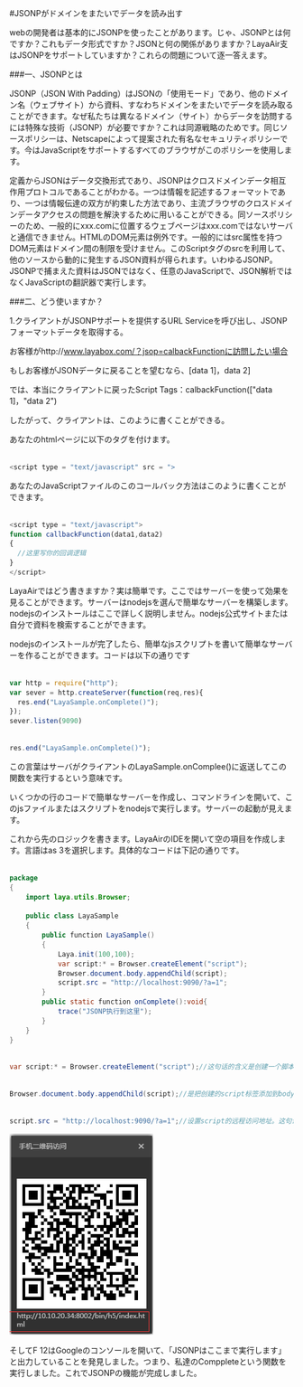 #JSONPがドメインをまたいでデータを読み出す

webの開発者は基本的にJSONPを使ったことがあります。じゃ、JSONPとは何ですか？これもデータ形式ですか？JSONと何の関係がありますか？LayaAir支はJSONPをサポートしていますか？これらの問題について逐一答えます。



###一、JSONPとは

JSONP（JSON With Padding）はJSONの「使用モード」であり、他のドメイン名（ウェブサイト）から資料、すなわちドメインをまたいでデータを読み取ることができます。なぜ私たちは異なるドメイン（サイト）からデータを訪問するには特殊な技術（JSONP）が必要ですか？これは同源戦略のためです。同じソースポリシーは、Netscapeによって提案された有名なセキュリティポリシーです。今はJavaScriptをサポートするすべてのブラウザがこのポリシーを使用します。

定義からJSONはデータ交換形式であり、JSONPはクロスドメインデータ相互作用プロトコルであることがわかる。一つは情報を記述するフォーマットであり、一つは情報伝達の双方が約束した方法であり、主流ブラウザのクロスドメインデータアクセスの問題を解決するために用いることができる。同ソースポリシーのため、一般的にxxx.comに位置するウェブページはxxx.comではないサーバと通信できません。HTMLのDOM元素は例外です。一般的にはsrc属性を持つDOM元素はドメイン間の制限を受けません。このScriptタグのsrcを利用して、他のソースから動的に発生するJSON資料が得られます。いわゆるJSONP。JSONPで捕まえた資料はJSONではなく、任意のJavaScriptで、JSON解析ではなくJavaScriptの翻訳器で実行します。



###二、どう使いますか？

1.クライアントがJSONPサポートを提供するURL Serviceを呼び出し、JSONPフォーマットデータを取得する。

お客様がhttp://www.layabox.com/？jsop=calbackFunctionに訪問したい場合

もしお客様がJSONデータに戻ることを望むなら、[data 1]，data 2]

では、本当にクライアントに戻ったScript Tags：calbackFunction(["data 1]，"data 2")

したがって、クライアントは、このように書くことができる。

あなたのhtmlページに以下のタグを付けます。


```javascript

<script type = "text/javascript" src = ">
```


あなたのJavaScriptファイルのこのコールバック方法はこのように書くことができます。


```javascript

<script type = "text/javascript">
function callbackFunction(data1,data2)
{
  //这里写你的回调逻辑
}
</script>
```


LayaAirではどう書きますか？実は簡単です。ここではサーバーを使って効果を見ることができます。サーバーはnodejsを選んで簡単なサーバーを構築します。nodejsのインストールはここで詳しく説明しません。nodejs公式サイトまたは自分で資料を検索することができます。

nodejsのインストールが完了したら、簡単なjsスクリプトを書いて簡単なサーバーを作ることができます。コードは以下の通りです


```javascript

var http = require("http");
var sever = http.createServer(function(req,res){
  res.end("LayaSample.onComplete()");
});
sever.listen(9090)
```



```javascript

res.end("LayaSample.onComplete()");
```


この言葉はサーバがクライアントのLayaSample.onComplee()に返送してこの関数を実行するという意味です。

いくつかの行のコードで簡単なサーバーを作成し、コマンドラインを開いて、このjsファイルまたはスクリプトをnodejsで実行します。サーバーの起動が見えます。



これから先のロジックを書きます。LayaAirのIDEを開いて空の項目を作成します。言語はas 3を選択します。具体的なコードは下記の通りです。


```java

package
{
	import laya.utils.Browser;

	public class LayaSample
	{
		public function LayaSample()
		{
			Laya.init(100,100);
			var script:* = Browser.createElement("script");
			Browser.document.body.appendChild(script);
			script.src = "http://localhost:9090/?a=1";
		}
		public static function onComplete():void{
			trace("JSONP执行到这里");
		}
	}
}
```



```java

var script:* = Browser.createElement("script");//这句话的含义是创建一个脚本的标签，原生的所有dom元素都可以通过这个方法创建。
```



```java

Browser.document.body.appendChild(script);//是把创建的script标签添加到body上。
```



```java

script.src = "http://localhost:9090/?a=1";//设置script的远程访问地址。这句话就可以请求到我们刚才创建的那个服务器。用谷歌打开LayaAirIDE生成的二维码地址。
```


![1](img/1.png)<br/>

そしてF 12はGoogleのコンソールを開いて、「JSONPはここまで実行します」と出力していることを発見しました。つまり、私達のComppleteという関数を実行しました。これでJSONPの機能が完成しました。